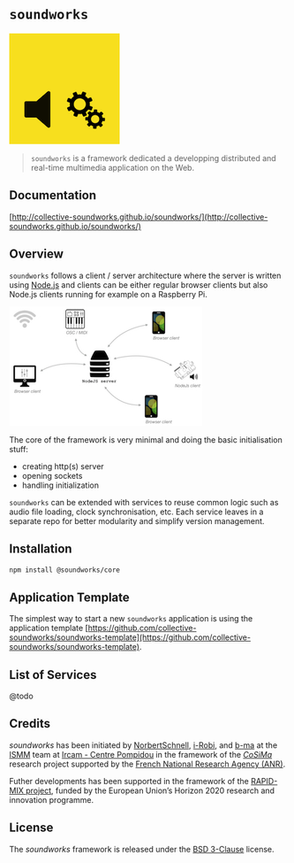 # `soundworks`

![soundworks-logo](./resources/soundworks-logo-small.png)

> `soundworks` is a framework dedicated a developping distributed and real-time multimedia application on the Web.

## Documentation

[http://collective-soundworks.github.io/soundworks/](http://collective-soundworks.github.io/soundworks/)

## Overview

`soundworks` follows a client / server architecture where the server is written using [Node.js](https://nodejs.org/) and clients can be either regular browser clients but also Node.js clients running for example on a Raspberry Pi. 

![high-level-architecture](./resources/high-level-architecture.jpeg) 

The core of the framework is very minimal and doing the basic initialisation stuff:
  - creating http(s) server
  - opening sockets
  - handling initialization
  
`soundworks` can be extended with services to reuse common logic such as audio file loading, clock synchronisation, etc. Each service leaves in a separate repo for better modularity and simplify version management.

## Installation

```
npm install @soundworks/core
```

## Application Template

The simplest way to start a new `soundworks` application is using the application template [https://github.com/collective-soundworks/soundworks-template](https://github.com/collective-soundworks/soundworks-template).

## List of Services

@todo

## Credits

*soundworks* has been initiated by [NorbertSchnell](https://github.com/NorbertSchnell), [i-Robi](https://github.com/i-Robi), and [b-ma](https://github.com/b-ma) at the [ISMM](http://ismm.ircam.fr/) team at [Ircam - Centre Pompidou](http://www.ircam.fr/) in the framework of the [*CoSiMa*](http://cosima.ircam.fr/) research project supported by the [French National Research Agency (ANR)](http://www.agence-nationale-recherche.fr/en/).

Futher developments has been supported in the framework of the [RAPID-MIX project](http://rapidmix.goldsmithsdigital.com/), funded by the European Union’s Horizon 2020 research and innovation programme.

## License

The *soundworks* framework is released under the [BSD 3-Clause](https://opensource.org/licenses/BSD-3-Clause) license.

